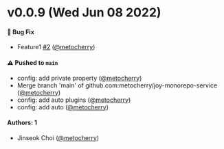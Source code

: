 # v0.0.9 (Wed Jun 08 2022)

#### 🐛 Bug Fix

- Feature1 [#2](https://github.com/metocherry/joy-monorepo-service/pull/2) ([@metocherry](https://github.com/metocherry))

#### ⚠️ Pushed to `main`

- config: add private property ([@metocherry](https://github.com/metocherry))
- Merge branch 'main' of github.com:metocherry/joy-monorepo-service ([@metocherry](https://github.com/metocherry))
- config: add auto plugins ([@metocherry](https://github.com/metocherry))
- config: add auto ([@metocherry](https://github.com/metocherry))

#### Authors: 1

- Jinseok Choi ([@metocherry](https://github.com/metocherry))
